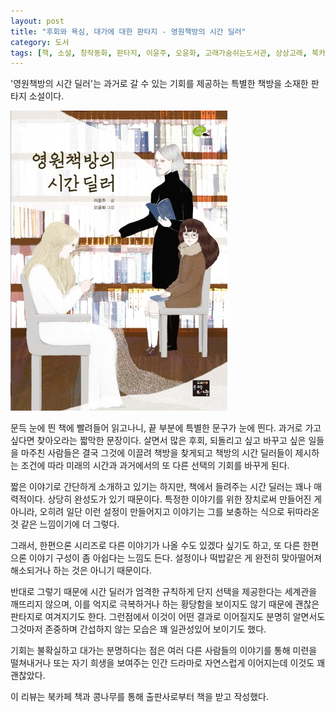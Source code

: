 ```yaml
---
layout: post
title: "후회와 욕심, 대가에 대한 판타지 - 영원책방의 시간 딜러"
category: 도서
tags: [책, 소설, 창작동화, 판타지, 이윤주, 오윤화, 고래가숨쉬는도서관, 상상고래, 북카페 책과 콩나무, 서평]
---
```


'영원책방의 시간 딜러'는
과거로 갈 수 있는 기회를 제공하는 특별한 책방을 소재한 판타지 소설이다.

![표지](/images/time-dealer-of-eternity-bookstore-book-h480.jpg)

문득 눈에 띈 책에 빨려들어 읽고나니,
끝 부분에 특별한 문구가 눈에 띈다.
과거로 가고 싶다면 찾아오라는 짧막한 문장이다.
살면서 많은 후회, 되돌리고 싶고 바꾸고 싶은 일들을 마주친 사람들은
결국 그것에 이끌려 책방을 찾게되고
책방의 시간 딜러들이 제시하는 조건에 따라
미래의 시간과 과거에서의 또 다른 선택의 기회를 바꾸게 된다.

짧은 이야기로 간단하게 소개하고 있기는 하지만,
책에서 들려주는 시간 딜러는 꽤나 매력적이다.
상당히 완성도가 있기 때문이다.
특정한 이야기를 위한 장치로써 만들어진 게 아니라,
오히려 일단 이런 설정이 만들어지고
이야기는 그를 보충하는 식으로 뒤따라온 것 같은 느낌이기에 더 그렇다.

그래서, 한편으론 시리즈로 다른 이야기가 나올 수도 있겠다 싶기도 하고,
또 다른 한편으론 이야기 구성이 좀 아쉽다는 느낌도 든다.
설정이나 떡밥같은 게 완전히 맞아떨어져 해소되거나 하는 것은 아니기 때문이다.

반대로 그렇기 때문에 시간 딜러가 엄격한 규칙하게 단지 선택을 제공한다는 세계관을 깨뜨리지 않으며,
이를 억지로 극복하거나 하는 황당함을 보이지도 않기 때문에
괜찮은 판타지로 여겨지기도 한다.
그런점에서 이것이 어떤 결과로 이어질지도 분명히 알면서도
그것마저 존중하며 간섭하지 않는 모습은 꽤 일관성있어 보이기도 했다.

기회는 불확실하고 대가는 분명하다는 점은
여러 다른 사람들의 이야기를 통해
미련을 떨쳐내거나 또는 자기 희생을 보여주는 인간 드라마로 자연스럽게 이어지는데
이것도 꽤 괜찮았다.



<div class="im im-info">
이 리뷰는 북카페 책과 콩나무를 통해 출판사로부터 책을 받고 작성했다.
</div>
